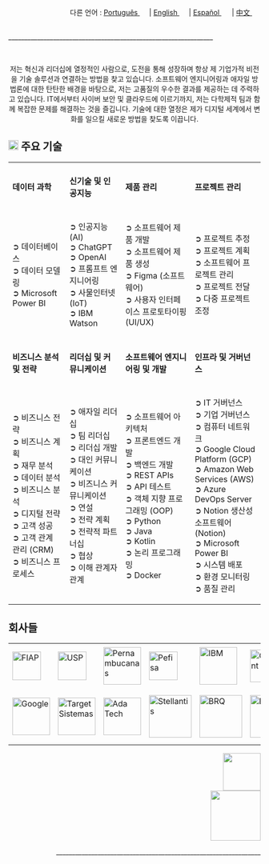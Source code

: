 <div align="right">
  다른 언어 : <a href="https://github.com/LlynS2/LLYNS2/tree/Português" target="_blank">Português <img src="https://github.com/user-attachments/assets/fa0289cd-3feb-4b62-a6b5-19d80a95a50c" width="15"></a> | <a href="https://github.com/LlynS2/LLYNS2" target="_blank">English <img src="https://github.com/user-attachments/assets/8e065c04-101a-4fd8-814c-b8e6778fca1a" width="15"></a> | <a href="https://github.com/LlynS2/LLYNS2/tree/Español" target="_blank">Español <img src="https://github.com/user-attachments/assets/0a4eb85c-cd21-43fc-bd98-7c1042f7b08e" width="17"></a> | <a href="https://github.com/LlynS2/LLYNS2/tree/中文" target="_blank">中文 <img src="https://github.com/user-attachments/assets/e3939437-846c-452f-b2a8-ec4dc394d7d9" width="17"></a>
</div><br>

<p>________________________________________________________________</p><br>

<div>
  <p align="center">저는 혁신과 리더십에 열정적인 사람으로, 도전을 통해 성장하며 항상 제 기업가적 비전을 기술 솔루션과 연결하는 방법을 찾고 있습니다. 소프트웨어 엔지니어링과 애자일 방법론에 대한 탄탄한 배경을 바탕으로, 저는 고품질의 우수한 결과를 제공하는 데 주력하고 있습니다.
     IT에서부터 사이버 보안 및 클라우드에 이르기까지, 저는 다학제적 팀과 함께 복잡한 문제를 해결하는 것을 즐깁니다. 기술에 대한 열정은 제가 디지털 세계에서 변화를 일으킬 새로운 방법을 찾도록 이끕니다.</p>
  <h2><img src="https://github.com/user-attachments/assets/16197bf7-21e8-4029-a37a-1a3c88a1c624" width="20"> 주요 기술</h2>  
    <table>
    <tbody>
        <tr>
            <td><h4>데이터 과학</h4></td>
            <td><h4>신기술 및 인공지능</h4></td>
            <td><h4>제품 관리</h4></td>
            <td><h4>프로젝트 관리</h4></td>
            <tr><td>
               <p>
                  ➲ 데이터베이스<br>
                  ➲ 데이터 모델링<br>
                  ➲ Microsoft Power BI
               </p>
            </td>
            <td>
               <p>
                  ➲ 인공지능 (AI)<br>
                  ➲ ChatGPT<br>
                  ➲ OpenAI<br>
                  ➲ 프롬프트 엔지니어링<br>
                  ➲ 사물인터넷 (IoT)<br>
                  ➲ IBM Watson
               </p>
            </td>
            <td>
                <p>
                  ➲ 소프트웨어 제품 개발<br>
                  ➲ 소프트웨어 제품 생성<br>
                  ➲ Figma (소프트웨어)<br>
                  ➲ 사용자 인터페이스 프로토타이핑 (UI/UX)
                </p>
            </td>
            <td>
                <p>
                  ➲ 프로젝트 추정<br>
                  ➲ 프로젝트 계획<br>
                  ➲ 소프트웨어 프로젝트 관리<br>
                  ➲ 프로젝트 전달<br>
                  ➲ 다중 프로젝트 조정
                </p>
            </td>
        </tr>
        <tr>
          <td><h4>비즈니스 분석 및 전략</h4></td>
            <td><h4>리더십 및 커뮤니케이션</h4></td>
            <td><h4>소프트웨어 엔지니어링 및 개발</h4></td>
            <td><h4>인프라 및 거버넌스</h4></td>
            <tr><td>
                <p>
                  ➲ 비즈니스 전략<br>
                  ➲ 비즈니스 계획<br>
                  ➲ 재무 분석<br>
                  ➲ 데이터 분석<br>
                  ➲ 비즈니스 분석<br>
                  ➲ 디지털 전략<br>
                  ➲ 고객 성공<br>
                  ➲ 고객 관계 관리 (CRM)<br>
                  ➲ 비즈니스 프로세스
                </p>
            </td>
            <td>
                <p>
                  ➲ 애자일 리더십<br>
                  ➲ 팀 리더십<br>
                  ➲ 리더십 개발<br>
                  ➲ 대인 커뮤니케이션<br>
                  ➲ 비즈니스 커뮤니케이션<br>
                  ➲ 연설<br>
                  ➲ 전략 계획<br>
                  ➲ 전략적 파트너십<br>
                  ➲ 협상<br>
                  ➲ 이해 관계자 관계
                </p>
            </td>
            <td>
                <p>
                  ➲ 소프트웨어 아키텍처<br>
                  ➲ 프론트엔드 개발<br>
                  ➲ 백엔드 개발<br>
                  ➲ REST APIs<br>
                  ➲ API 테스트<br>
                  ➲ 객체 지향 프로그래밍 (OOP)<br>
                  ➲ Python<br>
                  ➲ Java<br>
                  ➲ Kotlin<br>
                  ➲ 논리 프로그래밍<br>
                  ➲ Docker
                </p>
            </td>
            <td>
                <p>
                  ➲ IT 거버넌스<br>
                  ➲ 기업 거버넌스<br>
                  ➲ 컴퓨터 네트워크<br>
                  ➲ Google Cloud Platform (GCP)<br>
                  ➲ Amazon Web Services (AWS)<br>
                  ➲ Azure DevOps Server<br>
                  ➲ Notion 생산성 소프트웨어 (Notion)<br>
                  ➲ Microsoft Power BI<br>
                  ➲ 시스템 배포<br>
                  ➲ 환경 모니터링<br>
                  ➲ 품질 관리
                </p>
            </td>
        </tr>
    </tbody>
 </table>
</div>
<div>
  <h2>회사들</h2>
  <table>
    <tbody>
      <tr>
        <td><img src="https://github.com/user-attachments/assets/25d8d17c-e721-4885-a8b9-c41ed10bbacf" alt="FIAP" width="57"></td>
        <td><img src="https://github.com/user-attachments/assets/8f6553f2-6de7-4f5c-bd7c-a4e1ded3f6a7" alt="USP" width="57"></td>
        <td><img src="https://github.com/user-attachments/assets/371788ba-379a-464f-980e-3265221fcca8" alt="Pernambucanas" width="75"></td>
        <td><img src="https://github.com/user-attachments/assets/ec8dcdc6-f30c-4276-a032-da2fb459908e" alt="Pefisa" width="57"></td>
        <td><img src="https://github.com/user-attachments/assets/4d043c02-2fb4-4042-a2c4-41219c214373" alt="IBM" width="75"></td>
        <td><img src="https://github.com/user-attachments/assets/96987f7c-8781-4664-a089-b25485e197f5" alt="Globant" width="65"></td>
        <td><img src="https://github.com/user-attachments/assets/41616e29-7bff-4bae-8523-684ff3dd9ca1" alt="Alura" width="65"></td>
        <td><img src="https://github.com/user-attachments/assets/df9c855f-95f3-4892-adb4-508dac3655e2" alt="MIT" width="85"></td>
      </tr>
      <tr>
        <td><img src="https://github.com/user-attachments/assets/5841fa53-601e-46d4-b875-1efcf8652d08" alt="Google" width="75"></td>
        <td><img src="https://github.com/user-attachments/assets/c1e293ac-75d0-41d6-9143-d09715e89830" alt="Target Sistemas" width="75"></td>
        <td><img src="https://github.com/user-attachments/assets/44f293f0-c32c-42e8-a3f2-a6f692ccc408" alt="Ada Tech" width="75"></td>
        <td><img src="https://github.com/user-attachments/assets/874b4429-14cf-414e-9a84-82b1a3e5740a" alt="Stellantis" width="85"></td>
        <td><img src="https://github.com/user-attachments/assets/fd28537e-69e3-4a1a-8b56-e2658d3835bb" alt="BRQ" width="85"></td>
        <td><img src="https://github.com/user-attachments/assets/f0b68583-1b7d-44c6-bbc4-7f8aeda99b3b" alt="BAYER" width="85"></td>
        <td><img src="https://github.com/user-attachments/assets/612541d8-e2fb-4b0d-b132-c907ff819358" alt="Harvard University" width="95"></td>
        <td><img src="https://github.com/user-attachments/assets/06ac6c2d-651a-4ed5-90aa-f4aecbee5a1d" alt="Harvard Business Publishing Education" width="105"></td>
      </tr>
    </tbody>
  </table>
</div>
<div align="right">
    <a href="https://www.linkedin.com/in/hevellyn-mc-frei-mba-079020219" target="_blank"><img src="https://github.com/user-attachments/assets/d9518f71-5305-45e2-b37e-b88b10870fd5" width="75"></a><br>
    <img src="https://github.com/user-attachments/assets/263ef797-0dff-4f87-85d4-879835c04883" width="100">
</div>

<p align="right">________________________________________________________________</p><br>
